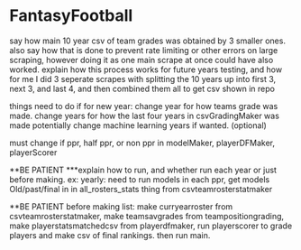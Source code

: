 # FantasyFootball

say how main 10 year csv of team grades was obtained by 3 smaller ones. also say how that is done to prevent rate limiting or other errors on large scraping, however doing it as one main scrape at once could have also worked. explain how this process works for future years testing, and how for me I did 3 seperate scrapes with splitting the 10 years up into first 3, next 3, and last 4, and then combined them all to get csv shown in repo

things need to do if for new year:
change year for how teams grade was made.
change years for how the last four years in csvGradingMaker was made
potentially change machine learning years if wanted. (optional)

must change if ppr, half ppr, or non ppr in modelMaker, playerDFMaker, playerScorer


**BE PATIENT
***explain how to run, and whether run each year or just before making. 
ex: yearly: need to run models in each ppr, get models Old/past/final in in all_rosters_stats thing from csvteamrosterstatmaker

**BE PATIENT
before making list: make curryearroster from csvteamrosterstatmaker, make teamsavgrades from teampositiongrading, make playerstatsmatchedcsv from playerdfmaker, run playerscorer to grade players and make csv of final rankings. then run main.